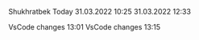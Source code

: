 Shukhratbek Today
31.03.2022 10:25
31.03.2022 12:33

VsCode changes 13:01
VsCode changes 13:15

<!-- @Mevrik-UZB update your source code -->